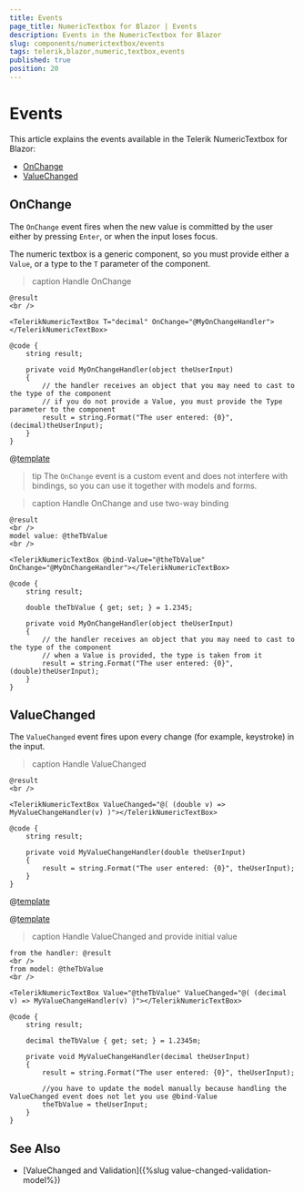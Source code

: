 ```yaml
---
title: Events
page_title: NumericTextbox for Blazor | Events
description: Events in the NumericTextbox for Blazor
slug: components/numerictextbox/events
tags: telerik,blazor,numeric,textbox,events
published: true
position: 20
---
```


# Events

This article explains the events available in the Telerik NumericTextbox for Blazor:

* [OnChange](#onchange)
* [ValueChanged](#valuechanged)

## OnChange

The `OnChange` event fires when the new value is committed by the user either by pressing `Enter`, or when the input loses focus.

The numeric textbox is a generic component, so you must provide either a `Value`, or a type to the `T` parameter of the component.

>caption Handle OnChange

````CSHTML
@result
<br />

<TelerikNumericTextBox T="decimal" OnChange="@MyOnChangeHandler"></TelerikNumericTextBox>

@code {
    string result;

    private void MyOnChangeHandler(object theUserInput)
    {
        // the handler receives an object that you may need to cast to the type of the component
        // if you do not provide a Value, you must provide the Type parameter to the component
        result = string.Format("The user entered: {0}", (decimal)theUserInput);
    }
}
````

@[template](/_contentTemplates/common/general-info.md#event-callback-can-be-async)

>tip The `OnChange` event is a custom event and does not interfere with bindings, so you can use it together with models and forms.

>caption Handle OnChange and use two-way binding

````CSHTML
@result
<br />
model value: @theTbValue
<br />

<TelerikNumericTextBox @bind-Value="@theTbValue" OnChange="@MyOnChangeHandler"></TelerikNumericTextBox>

@code {
    string result;

    double theTbValue { get; set; } = 1.2345;

    private void MyOnChangeHandler(object theUserInput)
    {
        // the handler receives an object that you may need to cast to the type of the component
        // when a Value is provided, the type is taken from it
        result = string.Format("The user entered: {0}", (double)theUserInput);
    }
}
````

## ValueChanged

The `ValueChanged` event fires upon every change (for example, keystroke) in the input.

>caption Handle ValueChanged

````CSHTML
@result
<br />

<TelerikNumericTextBox ValueChanged="@( (double v) => MyValueChangeHandler(v) )"></TelerikNumericTextBox>

@code {
    string result;

    private void MyValueChangeHandler(double theUserInput)
    {
        result = string.Format("The user entered: {0}", theUserInput);
    }
}
````

@[template](/_contentTemplates/common/general-info.md#event-callback-can-be-async)

@[template](/_contentTemplates/common/issues-and-warnings.md#valuechanged-lambda-required)

>caption Handle ValueChanged and provide initial value

````CSHTML
from the handler: @result
<br />
from model: @theTbValue
<br />

<TelerikNumericTextBox Value="@theTbValue" ValueChanged="@( (decimal v) => MyValueChangeHandler(v) )"></TelerikNumericTextBox>

@code {
    string result;

    decimal theTbValue { get; set; } = 1.2345m;

    private void MyValueChangeHandler(decimal theUserInput)
    {
        result = string.Format("The user entered: {0}", theUserInput);

        //you have to update the model manually because handling the ValueChanged event does not let you use @bind-Value
        theTbValue = theUserInput;
    }
}
````

## See Also

* [ValueChanged and Validation]({%slug value-changed-validation-model%})
